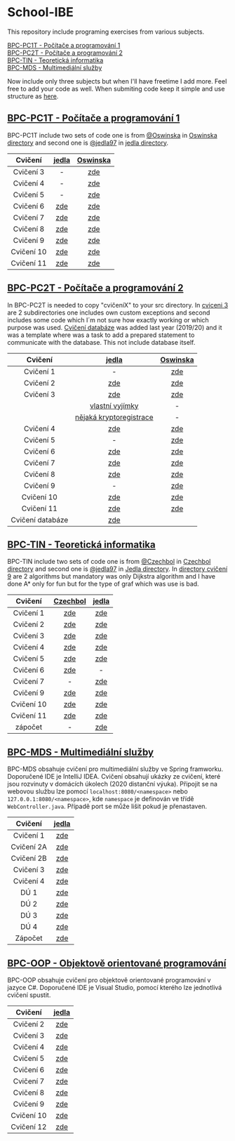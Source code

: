 # School-IBE

This repository include programing exercises from various subjects.

[BPC-PC1T - Počítače a programování 1](#bpc-pc1t---počítače-a-programování-1)\
[BPC-PC2T - Počítače a programování 2](#bpc-pc2t---počítače-a-programování-2)\
[BPC-TIN - Teoretická informatika](#bpc-tin---teoretická-informatika)\
[BPC-MDS - Multimediální služby](#BPC-MDS---Multimediální-služby)

Now include only three subjects but when I'll have freetime I add more. Feel free to add your code as well. When submiting code keep it simple and use structure as [here](https://github.com/jedla97/School-IBE/tree/main/BPC-TIN).

## [BPC-PC1T - Počítače a programování 1](https://github.com/jedla97/School-IBE/tree/main/BPC-PC1T)

BPC-PC1T include two sets of code one is from [@Oswinska](https://github.com/Oswinska) in [Oswinska directory](https://github.com/jedla97/School-IBE/tree/main/BPC-PC1T/Oswinska) and second one is [@jedla97](https://github.com/jedla97) in [jedla directory](https://github.com/jedla97/School-IBE/tree/main/BPC-PC1T/jedla).

| Cvičení     | [jedla](https://github.com/jedla97/School-IBE/tree/main/BPC-PC1T/jedla)         | [Oswinska](https://github.com/jedla97/School-IBE/tree/main/BPC-PC1T/Oswinska) |
| :---------: | :--------------------------------------------------------------------------: | :------------------------------------: |
| Cvičení 3   | -																	   		 | [zde](https://github.com/jedla97/School-IBE/tree/main/BPC-PC1T/Oswinska/CV03) |
| Cvičení 4   | -																	   		 | [zde](https://github.com/jedla97/School-IBE/tree/main/BPC-PC1T/Oswinska/CV04) |
| Cvičení 5	  | -																	 		 | [zde](https://github.com/jedla97/School-IBE/tree/main/BPC-PC1T/Oswinska/CV05) |
| Cvičení 6   | [zde](https://github.com/jedla97/School-IBE/tree/main/BPC-PC1T/jedla/cviceni06) | [zde](https://github.com/jedla97/School-IBE/tree/main/BPC-PC1T/Oswinska/CV06) |
| Cvičení 7   | [zde](https://github.com/jedla97/School-IBE/tree/main/BPC-PC1T/jedla/cviceni07) | [zde](https://github.com/jedla97/School-IBE/tree/main/BPC-PC1T/Oswinska/CV07) |
| Cvičení 8   | [zde](https://github.com/jedla97/School-IBE/tree/main/BPC-PC1T/jedla/cviceni08) | [zde](https://github.com/jedla97/School-IBE/tree/main/BPC-PC1T/Oswinska/CV08) |
| Cvičení 9   | [zde](https://github.com/jedla97/School-IBE/tree/main/BPC-PC1T/jedla/cviceni09) | [zde](https://github.com/jedla97/School-IBE/tree/main/BPC-PC1T/Oswinska/CV09) |
| Cvičení 10  | [zde](https://github.com/jedla97/School-IBE/tree/main/BPC-PC1T/jedla/cviceni10) | [zde](https://github.com/jedla97/School-IBE/tree/main/BPC-PC1T/Oswinska/CV10) |
| Cvičení 11  | [zde](https://github.com/jedla97/School-IBE/tree/main/BPC-PC1T/jedla/cviceni11) | [zde](https://github.com/jedla97/School-IBE/tree/main/BPC-PC1T/Oswinska/CV11) |


## [BPC-PC2T - Počítače a programování 2](https://github.com/jedla97/School-IBE/tree/main/BPC-PC2T/src/com/vutbr/feec)

In BPC-PC2T is needed to copy "cvičeníX" to your src directory. In [cviceni 3](https://github.com/jedla97/School-IBE/tree/main/BPC-PC2T/src/com/vutbr/feec/cviceni3) are 2 subdirectories one includes own custom exceptions and second includes some code which I´m not sure how exactly working or which purpose was used. [Cvičení databáze](https://github.com/jedla97/School-IBE/tree/main/BPC-PC2T/src/com/vutbr/feec/cviceniDatabaze) was added last year (2019/20) and it was a template where was a task to add a prepared statement to communicate with the database. This not include database itself.

| Cvičení          | [jedla](https://github.com/jedla97/School-IBE/tree/main/BPC-PC2T/Jedla) | [Oswinska](https://github.com/jedla97/School-IBE/tree/main/) |
| :--------------: | :------------------------------------------------------------: | :------------------------------------------------------------: |
| Cvičení 1        | -                                                                               | [zde](https://github.com/jedla97/School-IBE/tree/main/BPC-PC2T/Oswinska/Cvika01/src) |
| Cvičení 2        | [zde](https://github.com/jedla97/School-IBE/tree/main/BPC-PC2T/Jedla/cviceni2) | [zde](https://github.com/jedla97/School-IBE/tree/main/BPC-PC2T/Oswinska/Cvika02/src/Cvika2) |
| Cvičení 3        | [zde](https://github.com/jedla97/School-IBE/tree/main/BPC-PC2T/Jedla/cviceni3) | [zde](https://github.com/jedla97/School-IBE/tree/main/BPC-PC2T/Oswinska/Cvika03/src/cvika03) |
|				   | [vlastní vyjímky](https://github.com/jedla97/School-IBE/tree/main/BPC-PC2T/Jedla/cviceni3/CustomExceptions) | -                                                   |
|				   | [nějaká kryptoregistrace](https://github.com/jedla97/School-IBE/tree/main/BPC-PC2T/Jedla/cviceni3/SomeCodeCryptoRegistration) | -                                 |
| Cvičení 4        | [zde](https://github.com/jedla97/School-IBE/tree/main/BPC-PC2T/Jedla/cviceni4) | [zde](https://github.com/jedla97/School-IBE/tree/main/BPC-PC2T/Oswinska/Cvika04/src/Cvika04) |
| Cvičení 5        | -                                                                              | [zde](https://github.com/jedla97/School-IBE/tree/main/BPC-PC2T/Oswinska/Cvika05/src/cvika05) |
| Cvičení 6        | [zde](https://github.com/jedla97/School-IBE/tree/main/BPC-PC2T/Jedla/cviceni6) | [zde](https://github.com/jedla97/School-IBE/tree/main/BPC-PC2T/Oswinska/Cvika06/src/Cvika06) |
| Cvičení 7        | [zde](https://github.com/jedla97/School-IBE/tree/main/BPC-PC2T/Jedla/cviceni7) | [zde](https://github.com/jedla97/School-IBE/tree/main/BPC-PC2T/Oswinska/Cvika07/src/Cvika07) |
| Cvičení 8        | [zde](https://github.com/jedla97/School-IBE/tree/main/BPC-PC2T/Jedla/cviceni8) | [zde](https://github.com/jedla97/School-IBE/tree/main/BPC-PC2T/Oswinska/Cvika8) |
| Cvičení 9        | -                                                                              | [zde](https://github.com/jedla97/School-IBE/tree/main/BPC-PC2T/Oswinska/Cvika09/src/Cvika09) |
| Cvičení 10       | [zde](https://github.com/jedla97/School-IBE/tree/main/BPC-PC2T/Jedla/cviceni10) | [zde](https://github.com/jedla97/School-IBE/tree/main/BPC-PC2T/Oswinska/Cvika10/src) |
| Cvičení 11       | [zde](https://github.com/jedla97/School-IBE/tree/main/BPC-PC2T/Jedla/cviceni11) | [zde](https://github.com/jedla97/School-IBE/tree/main/BPC-PC2T/Oswinska/Cvika11/src/Cvika11) |
| Cvičení databáze | [zde](https://github.com/jedla97/School-IBE/tree/main/BPC-PC2T/Jedla/cviceniDatabaze) |                                                                           |
 

## [BPC-TIN - Teoretická informatika](https://github.com/jedla97/School-IBE/tree/main/BPC-TIN)

 BPC-TIN include two sets of code one is from [@Czechbol](https://github.com/Czechbol) in [Czechbol directory](https://github.com/jedla97/School-IBE/tree/main/BPC-TIN/Czechbol) and second one is [@jedla97](https://github.com/jedla97) in [Jedla directory](https://github.com/jedla97/School-IBE/tree/main/BPC-TIN/Jedla/src/cz/vutbr/feec). In [directory cvičení 9](https://github.com/jedla97/School-IBE/tree/main/BPC-TIN/Jedla/src/cz/vutbr/feec/cviko9) are 2 algorithms but mandatory was only Dijkstra algorithm and I have done A* only for fun but for the type of graf which was use is bad. 

| Cvičení     | [Czechbol](https://github.com/jedla97/School-IBE/tree/main/BPC-TIN/Czechbol)| [jedla](https://github.com/jedla97/School-IBE/tree/main/BPC-TIN/Jedla/src/cz/vutbr/feec) |
| :-----------: | :-------------: | :-------------: |
| Cvičení 1   | [zde](https://github.com/jedla97/School-IBE/tree/main/BPC-TIN/Czechbol/cviceni01/src/cz/vutbr/feec/utko/tin/cv1) | [zde](https://github.com/jedla97/School-IBE/tree/main/BPC-TIN/Jedla/src/cz/vutbr/feec/cviko1) |
| Cvičení 2   | [zde](https://github.com/jedla97/School-IBE/tree/main/BPC-TIN/Czechbol/cviceni02/src/cz/vutbr/feec/utko/tin/cv02) | [zde](https://github.com/jedla97/School-IBE/tree/main/BPC-TIN/Jedla/src/cz/vutbr/feec/cviko2) |
| Cvičení 3   | [zde](https://github.com/jedla97/School-IBE/tree/main/BPC-TIN/Czechbol/cviceni03/src) | [zde](https://github.com/jedla97/School-IBE/tree/main/BPC-TIN/Jedla/src/cz/vutbr/feec/cviko3) |
| Cvičení 4   | [zde](https://github.com/jedla97/School-IBE/tree/main/BPC-TIN/Czechbol/cviceni04/src/Linearni/seznam) | [zde](https://github.com/jedla97/School-IBE/tree/main/BPC-TIN/Jedla/src/cz/vutbr/feec/cviko4) |
| Cvičení 5   | [zde](https://github.com/jedla97/School-IBE/tree/main/BPC-TIN/Czechbol/cviceni05/src/BinaryTree) | [zde](https://github.com/jedla97/School-IBE/tree/main/BPC-TIN/Jedla/src/cz/vutbr/feec/cviko5) |
| Cvičení 6   | [zde](https://github.com/jedla97/School-IBE/tree/main/BPC-TIN/Czechbol/cviceni06) | - |
| Cvičení 7   | - | [zde](https://github.com/jedla97/School-IBE/tree/main/BPC-TIN/Jedla/src/cz/vutbr/feec/cviko7) |
| Cvičení 9   | [zde](https://github.com/jedla97/School-IBE/tree/main/BPC-TIN/Czechbol/cviceni09/src/cz/vutbr/feec) | [zde](https://github.com/jedla97/School-IBE/tree/main/BPC-TIN/Jedla/src/cz/vutbr/feec/cviko9) |
| Cvičení 10  | [zde](https://github.com/jedla97/School-IBE/tree/main/BPC-TIN/Czechbol/cviceni10) | [zde](https://github.com/jedla97/School-IBE/tree/main/BPC-TIN/Jedla/src/cz/vutbr/feec/cviko10) |
| Cvičení 11  | [zde](https://github.com/jedla97/School-IBE/tree/main/BPC-TIN/Czechbol/cviceni11) | [zde](https://github.com/jedla97/School-IBE/tree/main/BPC-TIN/Jedla/src/cz/vutbr/feec/cviko11) |
| zápočet     | - | [zde](https://github.com/jedla97/School-IBE/tree/main/BPC-TIN/Jedla/src/cz/vutbr/feec/zapocet) |
 

## [BPC-MDS - Multimediální služby](https://github.com/jedla97/School-IBE/tree/main/BPC-MDS)

BPC-MDS obsahuje cvičení pro multimediální služby ve Spring framworku. Doporučené IDE je IntelliJ IDEA. Cvičení obsahují ukázky ze cvičení, které jsou rozvinuty v domácích úkolech (2020 distanční výuka). Připojit se na webovou službu lze pomocí `localhost:8080/<namespace>` nebo `127.0.0.1:8080/<namespace>`, kde `namespace` je definován ve třídě `WebController.java`. Případě port se může lišit pokud je přenastaven. 

| Cvičení     | [jedla](https://github.com/jedla97/School-IBE/tree/main/BPC-MDS/Jedla)       | 
| :---------: | :--------------------------------------------------------------------------: |
| Cvičení 1   | [zde](https://github.com/jedla97/School-IBE/tree/main/BPC-MDS/Jedla/cviko01) |
| Cvičení 2A  | [zde](https://github.com/jedla97/School-IBE/tree/main/BPC-MDS/Jedla/cviko02A)|
| Cvičení 2B  | [zde](https://github.com/jedla97/School-IBE/tree/main/BPC-MDS/Jedla/cviko02B)|
| Cvičení 3	  | [zde](https://github.com/jedla97/School-IBE/tree/main/BPC-MDS/Jedla/cviko03) |
| Cvičení 4   | [zde](https://github.com/jedla97/School-IBE/tree/main/BPC-MDS/Jedla/cviko04) |
| DÚ 1		  | [zde](https://github.com/jedla97/School-IBE/tree/main/BPC-MDS/Jedla/du1) 	 |
| DÚ 2		  | [zde](https://github.com/jedla97/School-IBE/tree/main/BPC-MDS/Jedla/du2) 	 |
| DÚ 3		  | [zde](https://github.com/jedla97/School-IBE/tree/main/BPC-MDS/Jedla/du3) 	 |
| DÚ 4		  | [zde](https://github.com/jedla97/School-IBE/tree/main/BPC-MDS/Jedla/du4) 	 |
| Zápočet	  | [zde](https://github.com/jedla97/School-IBE/tree/main/BPC-MDS/Jedla/projekt) |


## [BPC-OOP - Objektově orientované programování](https://github.com/jedla97/School-IBE/tree/main/BPC-OOP)

BPC-OOP obsahuje cvičení pro objektově orientované programování v jazyce C#. Doporučené IDE je Visual Studio, pomocí kterého lze jednotlivá cvičení spustit. 

| Cvičení     | [jedla](https://github.com/jedla97/School-IBE/tree/main/BPC-OOP/Jedla)       | 
| :---------: | :--------------------------------------------------------------------------: |
| Cvičení 2   | [zde](https://github.com/jedla97/School-IBE/tree/main/BPC-OOP/Jedla/cv02)	 |
| Cvičení 3   | [zde](https://github.com/jedla97/School-IBE/tree/main/BPC-OOP/Jedla/cv03)	 |
| Cvičení 4   | [zde](https://github.com/jedla97/School-IBE/tree/main/BPC-OOP/Jedla/cv04)	 |
| Cvičení 5	  | [zde](https://github.com/jedla97/School-IBE/tree/main/BPC-OOP/Jedla/cv05)	 |
| Cvičení 6   | [zde](https://github.com/jedla97/School-IBE/tree/main/BPC-OOP/Jedla/cv06) 	 |
| Cvičení 7   | [zde](https://github.com/jedla97/School-IBE/tree/main/BPC-OOP/Jedla/cv07)	 |
| Cvičení 8   | [zde](https://github.com/jedla97/School-IBE/tree/main/BPC-OOP/Jedla/cv08)	 |
| Cvičení 9   | [zde](https://github.com/jedla97/School-IBE/tree/main/BPC-OOP/Jedla/cv09)	 |
| Cvičení 10  | [zde](https://github.com/jedla97/School-IBE/tree/main/BPC-OOP/Jedla/cv10)	 |
| Cvičení 12  | [zde](https://github.com/jedla97/School-IBE/tree/main/BPC-OOP/Jedla/cv12)	 |
